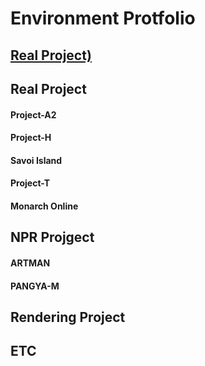 # Environment Protfolio

## [Real Project)](https://github.com/initst/PortfolioHAN_2024/blob/main/Environment.md)
## Real Project
#### Project-A2
#### Project-H
#### Savoi Island
#### Project-T
#### Monarch Online

## NPR Projgect
#### ARTMAN
#### PANGYA-M

## Rendering Project

## ETC
